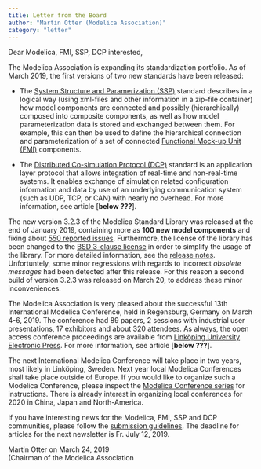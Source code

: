 ```yaml
---
title: Letter from the Board
author: "Martin Otter (Modelica Association)"
category: "letter"
---
```


Dear Modelica, FMI, SSP, DCP interested,

The Modelica Association is expanding its standardization portfolio.  As of March 2019, the first versions of two new standards have been released:

*  The [System Structure and Paramerization (SSP)](https://ssp-standard.org) standard describes in a logical way (using xml-files and other information in a zip-file container) how model components are connected and possibly (hierarchically) composed into composite components, as well as how model parameterization data is stored and exchanged between them. For example, this can then be used to define the hierarchical connection and parameterization of a set of connected [Functional Mock-up Unit (FMI)](https://fmi-standard.org) components.

*  The [Distributed Co-simulation Protocol (DCP)](https://dcp-standard.org) standard is an application layer protocol that allows integration of real-time and non-real-time systems. It enables exchange of simulation related configuration information and data by use of an underlying communication system (such as UDP, TCP, or CAN) with nearly no overhead. For more information, see article [**below ???**]. 

The new version 3.2.3 of the Modelica Standard Library was released at the end of January 2019, containing more as **100 new model components** and fixing about [550 reported issues](https://htmlpreview.github.io/?https://raw.githubusercontent.com/modelica/Modelica/maint/3.2.3/Modelica/Resources/Documentation/Version-3.2.3/ResolvedGitHubIssues.html). Furthermore, the license of the library has been changed to the [BSD 3-clause license](https://modelica.org/licenses/modelica-3-clause-bsd) in order to simplify the usage of the library. For more detailed information, see the [release notes](http://htmlpreview.github.io/?https://github.com/modelica/Modelica/blob/maint/3.2.3/Modelica/Resources/ReleaseNotes/Modelica.UsersGuide.ReleaseNotes.Version_3_2_3.html).
Unfortuntely, some minor regressions with regards to incorrect *obsolete messages* had been detected after this release. For this reason a second build of version 3.2.3 was released on March 20, to address these minor inconveniences.

The Modelica Association is very pleased about the successful 13th International Modelica Conference, held in Regensburg, Germany on March 4-6, 2019. The conference had 89 papers, 2 sessions with industrial user presentations, 17 exhibitors and about 320 attendees. As always, the open access conference proceedings are available from [Linköping University Electronic Press](http://www.ep.liu.se/ecp/contents.asp?issue=157). For more information, see article [**below ???**].

The next International Modelica Conference will take place in two years, most likely in Linköping, Sweden. Next year local Modelica Conferences shall take place outside of Europe. If you would like to organize such a Modelica Conference, please inspect the [Modelica Conference series](https://www.modelica.org/publications/ModelicaConference) for instructions. There is already interest in organizing local conferences for 2020 in China, Japan and North-America.

If you have interesting news for the Modelica, FMI, SSP and DCP communities, please follow the [submission guidelines](https://newsletter.modelica.org/submission-guidelines.html). The deadline for articles for the next newsletter is Fr. July 12, 2019.

Martin Otter on March 24, 2019    
(Chairman of the Modelica Association 
